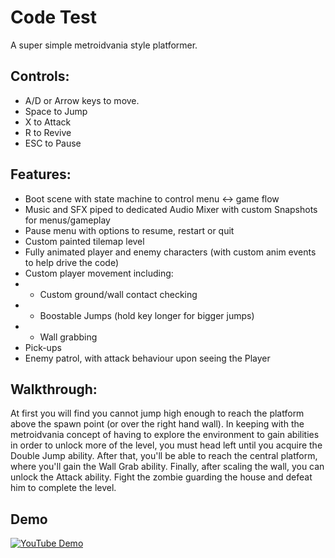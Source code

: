 # Code Test

A super simple metroidvania style platformer.

## Controls: 
* A/D or Arrow keys to move. 
* Space to Jump
* X to Attack
* R to Revive
* ESC to Pause

## Features:
- Boot scene with state machine to control menu <-> game flow
- Music and SFX piped to dedicated Audio Mixer with custom Snapshots for menus/gameplay
- Pause menu with options to resume, restart or quit
- Custom painted tilemap level
- Fully animated player and enemy characters (with custom anim events to help drive the code)
- Custom player movement including:
- - Custom ground/wall contact checking
- - Boostable Jumps (hold key longer for bigger jumps)
- - Wall grabbing
- Pick-ups
- Enemy patrol, with attack behaviour upon seeing the Player

## Walkthrough:

At first you will find you cannot jump high enough to reach the platform above the spawn point (or over the right hand wall).
In keeping with the metroidvania concept of having to explore the environment to gain abilities in order to unlock more of the level, you must head left until you acquire the Double Jump ability.
After that, you'll be able to reach the central platform, where you'll gain the Wall Grab ability. Finally, after scaling the wall, you can unlock the Attack ability.
Fight the zombie guarding the house and defeat him to complete the level. 

## Demo

[![YouTube Demo](https://imgur.com/9WOjNSn.png)](https://youtu.be/_dyEzEXfSLM)
